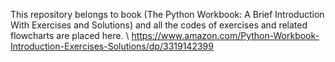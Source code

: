 This repository belongs to book (The Python Workbook: A Brief Introduction With Exercises and Solutions) and all the codes of exercises and related flowcharts are placed here.
\\
https://www.amazon.com/Python-Workbook-Introduction-Exercises-Solutions/dp/3319142399
